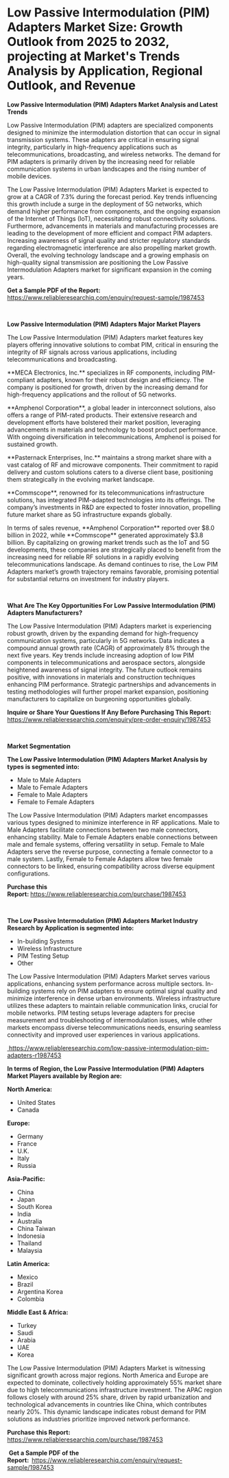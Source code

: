 <p><h1>Low Passive Intermodulation (PIM) Adapters Market Size: Growth Outlook from 2025 to 2032, projecting at Market's Trends Analysis by Application, Regional Outlook, and Revenue</h1></p><p><strong>Low Passive Intermodulation (PIM) Adapters Market Analysis and Latest Trends</strong></p>
<p><p>Low Passive Intermodulation (PIM) adapters are specialized components designed to minimize the intermodulation distortion that can occur in signal transmission systems. These adapters are critical in ensuring signal integrity, particularly in high-frequency applications such as telecommunications, broadcasting, and wireless networks. The demand for PIM adapters is primarily driven by the increasing need for reliable communication systems in urban landscapes and the rising number of mobile devices.</p><p>The Low Passive Intermodulation (PIM) Adapters Market is expected to grow at a CAGR of 7.3% during the forecast period. Key trends influencing this growth include a surge in the deployment of 5G networks, which demand higher performance from components, and the ongoing expansion of the Internet of Things (IoT), necessitating robust connectivity solutions. Furthermore, advancements in materials and manufacturing processes are leading to the development of more efficient and compact PIM adapters. Increasing awareness of signal quality and stricter regulatory standards regarding electromagnetic interference are also propelling market growth. Overall, the evolving technology landscape and a growing emphasis on high-quality signal transmission are positioning the Low Passive Intermodulation Adapters market for significant expansion in the coming years.</p></p>
<p><strong>Get a Sample PDF of the Report:&nbsp;</strong> <a href="https://www.reliableresearchiq.com/enquiry/request-sample/1987453?utm_campaign=2293&utm_medium=2&utm_source=Github&utm_content=ia&utm_term=12042025&utm_id=low-passive-intermodulation-pim-adapters">https://www.reliableresearchiq.com/enquiry/request-sample/1987453</a></p>
<p>&nbsp;</p>
<p><strong>Low Passive Intermodulation (PIM) Adapters Major Market Players</strong></p>
<p><p>The Low Passive Intermodulation (PIM) Adapters market features key players offering innovative solutions to combat PIM, critical in ensuring the integrity of RF signals across various applications, including telecommunications and broadcasting.</p><p>**MECA Electronics, Inc.** specializes in RF components, including PIM-compliant adapters, known for their robust design and efficiency. The company is positioned for growth, driven by the increasing demand for high-frequency applications and the rollout of 5G networks.</p><p>**Amphenol Corporation**, a global leader in interconnect solutions, also offers a range of PIM-rated products. Their extensive research and development efforts have bolstered their market position, leveraging advancements in materials and technology to boost product performance. With ongoing diversification in telecommunications, Amphenol is poised for sustained growth.</p><p>**Pasternack Enterprises, Inc.** maintains a strong market share with a vast catalog of RF and microwave components. Their commitment to rapid delivery and custom solutions caters to a diverse client base, positioning them strategically in the evolving market landscape.</p><p>**Commscope**, renowned for its telecommunications infrastructure solutions, has integrated PIM-adapted technologies into its offerings. The company’s investments in R&D are expected to foster innovation, propelling future market share as 5G infrastructure expands globally.</p><p>In terms of sales revenue, **Amphenol Corporation** reported over $8.0 billion in 2022, while **Commscope** generated approximately $3.8 billion. By capitalizing on growing market trends such as the IoT and 5G developments, these companies are strategically placed to benefit from the increasing need for reliable RF solutions in a rapidly evolving telecommunications landscape. As demand continues to rise, the Low PIM Adapters market’s growth trajectory remains favorable, promising potential for substantial returns on investment for industry players.</p></p>
<p>&nbsp;</p>
<p><strong>What Are The Key Opportunities For Low Passive Intermodulation (PIM) Adapters Manufacturers?</strong></p>
<p><p>The Low Passive Intermodulation (PIM) Adapters market is experiencing robust growth, driven by the expanding demand for high-frequency communication systems, particularly in 5G networks. Data indicates a compound annual growth rate (CAGR) of approximately 8% through the next five years. Key trends include increasing adoption of low PIM components in telecommunications and aerospace sectors, alongside heightened awareness of signal integrity. The future outlook remains positive, with innovations in materials and construction techniques enhancing PIM performance. Strategic partnerships and advancements in testing methodologies will further propel market expansion, positioning manufacturers to capitalize on burgeoning opportunities globally.</p></p>
<p><strong>Inquire or Share Your Questions If Any Before Purchasing This Report:</strong> <a href="https://www.reliableresearchiq.com/enquiry/pre-order-enquiry/1987453?utm_campaign=2293&utm_medium=2&utm_source=Github&utm_content=ia&utm_term=12042025&utm_id=low-passive-intermodulation-pim-adapters">https://www.reliableresearchiq.com/enquiry/pre-order-enquiry/1987453</a></p>
<p>&nbsp;</p>
<p><strong>Market Segmentation</strong></p>
<p><strong>The Low Passive Intermodulation (PIM) Adapters Market Analysis by types is segmented into:</strong></p>
<p><ul><li>Male to Male Adapters</li><li>Male to Female Adapters</li><li>Female to Male Adapters</li><li>Female to Female Adapters</li></ul></p>
<p><p>The Low Passive Intermodulation (PIM) Adapters market encompasses various types designed to minimize interference in RF applications. Male to Male Adapters facilitate connections between two male connectors, enhancing stability. Male to Female Adapters enable connections between male and female systems, offering versatility in setup. Female to Male Adapters serve the reverse purpose, connecting a female connector to a male system. Lastly, Female to Female Adapters allow two female connectors to be linked, ensuring compatibility across diverse equipment configurations.</p></p>
<p><strong>Purchase this Report:&nbsp;</strong><a href="https://www.reliableresearchiq.com/purchase/1987453?utm_campaign=2293&utm_medium=2&utm_source=Github&utm_content=ia&utm_term=12042025&utm_id=low-passive-intermodulation-pim-adapters">https://www.reliableresearchiq.com/purchase/1987453</a></p>
<p>&nbsp;</p>
<p><strong>The Low Passive Intermodulation (PIM) Adapters Market Industry Research by Application is segmented into:</strong></p>
<p><ul><li>In-building Systems</li><li>Wireless Infrastructure</li><li>PIM Testing Setup</li><li>Other</li></ul></p>
<p><p>The Low Passive Intermodulation (PIM) Adapters Market serves various applications, enhancing system performance across multiple sectors. In-building systems rely on PIM adapters to ensure optimal signal quality and minimize interference in dense urban environments. Wireless infrastructure utilizes these adapters to maintain reliable communication links, crucial for mobile networks. PIM testing setups leverage adapters for precise measurement and troubleshooting of intermodulation issues, while other markets encompass diverse telecommunications needs, ensuring seamless connectivity and improved user experiences in various applications.</p></p>
<p><a href="https://www.reliableresearchiq.com/low-passive-intermodulation-pim-adapters-r1987453?utm_campaign=2293&utm_medium=2&utm_source=Github&utm_content=ia&utm_term=12042025&utm_id=low-passive-intermodulation-pim-adapters">&nbsp;https://www.reliableresearchiq.com/low-passive-intermodulation-pim-adapters-r1987453</a></p>
<p><strong>In terms of Region, the Low Passive Intermodulation (PIM) Adapters Market Players available by Region are:</strong></p>
<p>
    <p> <strong> North America: </strong>
        <ul>
            <li>United States</li>
            <li>Canada</li>
        </ul>
        </p> 
    <p> <strong> Europe: </strong>
        <ul>
            <li>Germany</li>
            <li>France</li>
            <li>U.K.</li>
            <li>Italy</li>
            <li>Russia</li>
        </ul>
        </p> 
    <p> <strong> Asia-Pacific: </strong>
        <ul>
            <li>China</li>
            <li>Japan</li>
            <li>South Korea</li>
            <li>India</li>
            <li>Australia</li>
            <li>China Taiwan</li>
            <li>Indonesia</li>
            <li>Thailand</li>
            <li>Malaysia</li>
        </ul>
        </p> 
    <p> <strong> Latin America: </strong>
        <ul>
            <li>Mexico</li>
            <li>Brazil</li>
            <li>Argentina Korea</li>
            <li>Colombia</li>
        </ul>
        </p> 
    <p> <strong> Middle East & Africa: </strong>
        <ul>
            <li>Turkey</li>
            <li>Saudi</li>
            <li>Arabia</li>
            <li>UAE</li>
            <li>Korea</li>
        </ul>
    </p>
    </p>
<p><p>The Low Passive Intermodulation (PIM) Adapters Market is witnessing significant growth across major regions. North America and Europe are expected to dominate, collectively holding approximately 55% market share due to high telecommunications infrastructure investment. The APAC region follows closely with around 25% share, driven by rapid urbanization and technological advancements in countries like China, which contributes nearly 20%. This dynamic landscape indicates robust demand for PIM solutions as industries prioritize improved network performance.</p></p>
<p><strong>Purchase this Report: </strong><a href="https://www.reliableresearchiq.com/purchase/1987453?utm_campaign=2293&utm_medium=2&utm_source=Github&utm_content=ia&utm_term=12042025&utm_id=low-passive-intermodulation-pim-adapters">https://www.reliableresearchiq.com/purchase/1987453</a></p>
<p>&nbsp;<strong>Get a Sample PDF of the Report:&nbsp;&nbsp;</strong><a href="https://www.reliableresearchiq.com/enquiry/request-sample/1987453?utm_campaign=2293&utm_medium=2&utm_source=Github&utm_content=ia&utm_term=12042025&utm_id=low-passive-intermodulation-pim-adapters">https://www.reliableresearchiq.com/enquiry/request-sample/1987453</a></p>
<p><strong></strong></p>
<p><p></p><p></p><p></p></p>